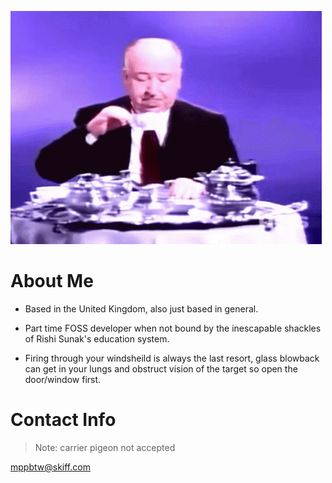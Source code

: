 ![Good evening](https://github.com/mppbtw/mppbtw/blob/main/goodevening.gif?raw=true)

# About Me

* Based in the United Kingdom, also just based in general.

* Part time FOSS developer when not bound by the inescapable shackles of Rishi Sunak's education system.

* Firing through your windsheild is always the last resort, glass blowback can get in your lungs and obstruct vision of the target so open the door/window first.

# Contact Info

> Note: carrier pigeon not accepted

mppbtw@skiff.com
